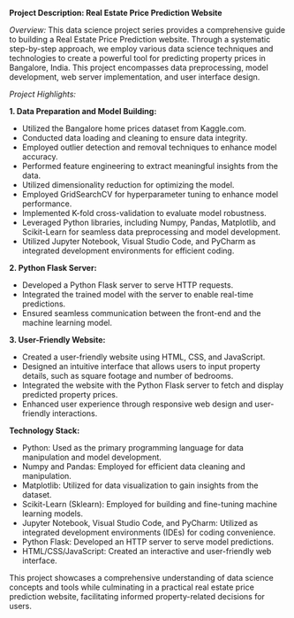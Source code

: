 **Project Description: Real Estate Price Prediction Website**

*Overview:*
This data science project series provides a comprehensive guide to building a Real Estate Price Prediction website. Through a systematic step-by-step approach, we employ various data science techniques and technologies to create a powerful tool for predicting property prices in Bangalore, India. This project encompasses data preprocessing, model development, web server implementation, and user interface design.

*Project Highlights:*

**1. Data Preparation and Model Building:**
   - Utilized the Bangalore home prices dataset from Kaggle.com.
   - Conducted data loading and cleaning to ensure data integrity.
   - Employed outlier detection and removal techniques to enhance model accuracy.
   - Performed feature engineering to extract meaningful insights from the data.
   - Utilized dimensionality reduction for optimizing the model.
   - Employed GridSearchCV for hyperparameter tuning to enhance model performance.
   - Implemented K-fold cross-validation to evaluate model robustness.
   - Leveraged Python libraries, including Numpy, Pandas, Matplotlib, and Scikit-Learn for seamless data preprocessing and model development.
   - Utilized Jupyter Notebook, Visual Studio Code, and PyCharm as integrated development environments for efficient coding.

**2. Python Flask Server:**
   - Developed a Python Flask server to serve HTTP requests.
   - Integrated the trained model with the server to enable real-time predictions.
   - Ensured seamless communication between the front-end and the machine learning model.

**3. User-Friendly Website:**
   - Created a user-friendly website using HTML, CSS, and JavaScript.
   - Designed an intuitive interface that allows users to input property details, such as square footage and number of bedrooms.
   - Integrated the website with the Python Flask server to fetch and display predicted property prices.
   - Enhanced user experience through responsive web design and user-friendly interactions.

**Technology Stack:**
   - Python: Used as the primary programming language for data manipulation and model development.
   - Numpy and Pandas: Employed for efficient data cleaning and manipulation.
   - Matplotlib: Utilized for data visualization to gain insights from the dataset.
   - Scikit-Learn (Sklearn): Employed for building and fine-tuning machine learning models.
   - Jupyter Notebook, Visual Studio Code, and PyCharm: Utilized as integrated development environments (IDEs) for coding convenience.
   - Python Flask: Developed an HTTP server to serve model predictions.
   - HTML/CSS/JavaScript: Created an interactive and user-friendly web interface.

This project showcases a comprehensive understanding of data science concepts and tools while culminating in a practical real estate price prediction website, facilitating informed property-related decisions for users.

